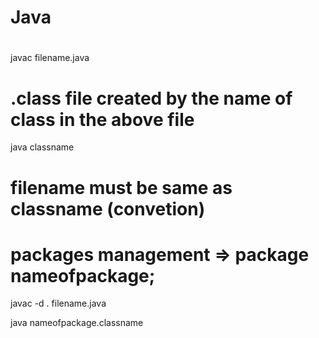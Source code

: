 # Java
#
javac filename.java

# .class file created by the name of class in the above file

java classname

# filename must be same as classname (convetion)

# packages management =>  package nameofpackage;

javac -d . filename.java

java nameofpackage.classname
